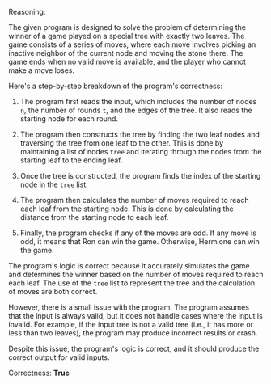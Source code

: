 Reasoning:

The given program is designed to solve the problem of determining the winner of a game played on a special tree with exactly two leaves. The game consists of a series of moves, where each move involves picking an inactive neighbor of the current node and moving the stone there. The game ends when no valid move is available, and the player who cannot make a move loses.

Here's a step-by-step breakdown of the program's correctness:

1. The program first reads the input, which includes the number of nodes `n`, the number of rounds `t`, and the edges of the tree. It also reads the starting node for each round.

2. The program then constructs the tree by finding the two leaf nodes and traversing the tree from one leaf to the other. This is done by maintaining a list of nodes `tree` and iterating through the nodes from the starting leaf to the ending leaf.

3. Once the tree is constructed, the program finds the index of the starting node in the `tree` list.

4. The program then calculates the number of moves required to reach each leaf from the starting node. This is done by calculating the distance from the starting node to each leaf.

5. Finally, the program checks if any of the moves are odd. If any move is odd, it means that Ron can win the game. Otherwise, Hermione can win the game.

The program's logic is correct because it accurately simulates the game and determines the winner based on the number of moves required to reach each leaf. The use of the `tree` list to represent the tree and the calculation of moves are both correct.

However, there is a small issue with the program. The program assumes that the input is always valid, but it does not handle cases where the input is invalid. For example, if the input tree is not a valid tree (i.e., it has more or less than two leaves), the program may produce incorrect results or crash.

Despite this issue, the program's logic is correct, and it should produce the correct output for valid inputs.

Correctness: **True**